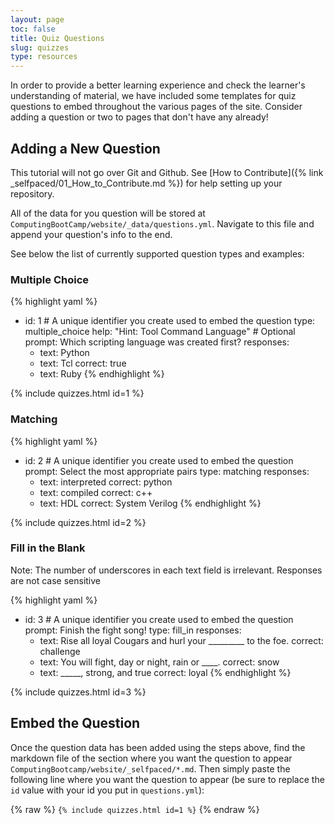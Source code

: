 ```yaml
---
layout: page
toc: false
title: Quiz Questions
slug: quizzes
type: resources
---
```

In order to provide a better learning experience and check the learner's understanding of material, we have included some templates for quiz questions to embed throughout the various pages of the site. Consider adding a question or two to pages that don't have any already!

## Adding a New Question
This tutorial will not go over Git and Github. See [How to Contribute]({% link _selfpaced/01_How_to_Contribute.md %}) for help setting up your repository.

All of the data for you question will be stored at ```ComputingBootCamp/website/_data/questions.yml```. Navigate to this file and append your question's info to the end.

See below the list of currently supported question types and examples:

### Multiple Choice

{% highlight yaml %}
- id: 1 # A unique identifier you create used to embed the question
  type: multiple_choice
  help: "Hint: Tool Command Language" # Optional
  prompt: Which scripting language was created first? 
  responses: 
    - text: Python
    - text: Tcl 
      correct: true
    - text: Ruby
{% endhighlight %}

{% include quizzes.html id=1 %}

### Matching

{% highlight yaml %}
- id: 2 # A unique identifier you create used to embed the question
  prompt: Select the most appropriate pairs
  type: matching
  responses: 
    - text: interpreted
      correct: python
    - text: compiled
      correct: c++
    - text: HDL
      correct: System Verilog
{% endhighlight %}

{% include quizzes.html id=2 %}

### Fill in the Blank

Note: The number of underscores in each text field is irrelevant. Responses are not case sensitive

{% highlight yaml %}
- id: 3 # A unique identifier you create used to embed the question
  prompt: Finish the fight song!
  type: fill_in
  responses:
    - text: Rise all loyal Cougars and hurl your _________ to the foe.
      correct: challenge
    - text: You will fight, day or night, rain or ____.
      correct: snow
    - text: _____, strong, and true
      correct: loyal
{% endhighlight %}

{% include quizzes.html id=3 %}

## Embed the Question
Once the question data has been added using the steps above, find the markdown file of the section where you want the question to appear ```ComputingBootcamp/website/_selfpaced/*.md```. Then simply paste the following line where you want the question to appear (be sure to replace the ```id``` value with your id you put in ```questions.yml```):

{% raw %}
```{% include quizzes.html id=1 %}```
{% endraw %}